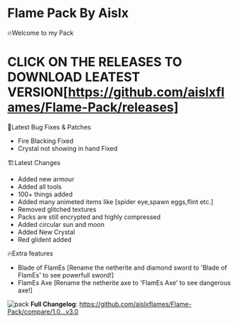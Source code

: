 # Flame Pack By Aislx
🔥Welcome to my Pack
# CLICK ON THE RELEASES TO DOWNLOAD LEATEST VERSION[https://github.com/aislxflames/Flame-Pack/releases]
🐛Latest Bug Fixes & Patches

- Fire Blacking Fixed
- Crystal not showing in hand Fixed

🏗️Latest Changes

- Added new armour
- Added all tools
- 100+ things added
- Added many animeted items like [spider eye,spawn eggs,flint etc.]
- Removed glitched textures
- Packs are still encrypted and highly compressed
- Added circular sun and moon
- Added New Crystal
- Red glident added

🔥Extra features

- Blade of FlamEs [Rename the netherite and diamond sword to 'Blade of FlamEs' to see powerfull sword!]
- FlamEs Axe [Rename the netherite axe to 'FlamEs Axe' to see dangerous axe!]


![pack](https://github.com/aislxflames/Flame-Pack/assets/120901302/162ed3c0-9e7c-4bed-b4e4-f98d33c082cd)
**Full Changelog**: https://github.com/aislxflames/Flame-Pack/compare/1.0...v3.0
